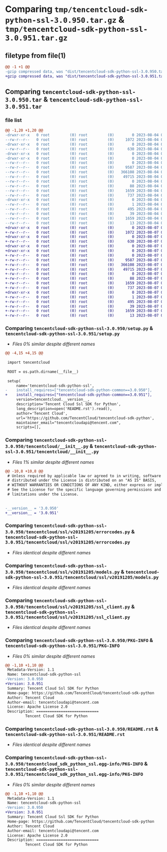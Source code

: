 # Comparing `tmp/tencentcloud-sdk-python-ssl-3.0.950.tar.gz` & `tmp/tencentcloud-sdk-python-ssl-3.0.951.tar.gz`

## filetype from file(1)

```diff
@@ -1 +1 @@
-gzip compressed data, was "dist/tencentcloud-sdk-python-ssl-3.0.950.tar", last modified: Fri Aug  4 00:33:51 2023, max compression
+gzip compressed data, was "dist/tencentcloud-sdk-python-ssl-3.0.951.tar", last modified: Mon Aug  7 00:33:34 2023, max compression
```

## Comparing `tencentcloud-sdk-python-ssl-3.0.950.tar` & `tencentcloud-sdk-python-ssl-3.0.951.tar`

### file list

```diff
@@ -1,20 +1,20 @@
-drwxr-xr-x   0 root         (0) root         (0)        0 2023-08-04 00:33:51.000000 tencentcloud-sdk-python-ssl-3.0.950/
--rw-r--r--   0 root         (0) root         (0)     1072 2023-08-04 00:33:51.000000 tencentcloud-sdk-python-ssl-3.0.950/setup.py
-drwxr-xr-x   0 root         (0) root         (0)        0 2023-08-04 00:33:51.000000 tencentcloud-sdk-python-ssl-3.0.950/tencentcloud/
--rw-r--r--   0 root         (0) root         (0)      630 2023-08-04 00:33:51.000000 tencentcloud-sdk-python-ssl-3.0.950/tencentcloud/__init__.py
-drwxr-xr-x   0 root         (0) root         (0)        0 2023-08-04 00:33:51.000000 tencentcloud-sdk-python-ssl-3.0.950/tencentcloud/ssl/
-drwxr-xr-x   0 root         (0) root         (0)        0 2023-08-04 00:33:51.000000 tencentcloud-sdk-python-ssl-3.0.950/tencentcloud/ssl/v20191205/
--rw-r--r--   0 root         (0) root         (0)        0 2023-08-04 00:33:51.000000 tencentcloud-sdk-python-ssl-3.0.950/tencentcloud/ssl/v20191205/__init__.py
--rw-r--r--   0 root         (0) root         (0)     9587 2023-08-04 00:33:51.000000 tencentcloud-sdk-python-ssl-3.0.950/tencentcloud/ssl/v20191205/errorcodes.py
--rw-r--r--   0 root         (0) root         (0)   366108 2023-08-04 00:33:51.000000 tencentcloud-sdk-python-ssl-3.0.950/tencentcloud/ssl/v20191205/models.py
--rw-r--r--   0 root         (0) root         (0)    49715 2023-08-04 00:33:51.000000 tencentcloud-sdk-python-ssl-3.0.950/tencentcloud/ssl/v20191205/ssl_client.py
--rw-r--r--   0 root         (0) root         (0)        0 2023-08-04 00:33:51.000000 tencentcloud-sdk-python-ssl-3.0.950/tencentcloud/ssl/__init__.py
--rw-r--r--   0 root         (0) root         (0)       88 2023-08-04 00:33:51.000000 tencentcloud-sdk-python-ssl-3.0.950/setup.cfg
--rw-r--r--   0 root         (0) root         (0)     1659 2023-08-04 00:33:51.000000 tencentcloud-sdk-python-ssl-3.0.950/PKG-INFO
--rw-r--r--   0 root         (0) root         (0)      737 2023-08-04 00:33:51.000000 tencentcloud-sdk-python-ssl-3.0.950/README.rst
-drwxr-xr-x   0 root         (0) root         (0)        0 2023-08-04 00:33:51.000000 tencentcloud-sdk-python-ssl-3.0.950/tencentcloud_sdk_python_ssl.egg-info/
--rw-r--r--   0 root         (0) root         (0)        1 2023-08-04 00:33:51.000000 tencentcloud-sdk-python-ssl-3.0.950/tencentcloud_sdk_python_ssl.egg-info/dependency_links.txt
--rw-r--r--   0 root         (0) root         (0)      495 2023-08-04 00:33:51.000000 tencentcloud-sdk-python-ssl-3.0.950/tencentcloud_sdk_python_ssl.egg-info/SOURCES.txt
--rw-r--r--   0 root         (0) root         (0)       39 2023-08-04 00:33:51.000000 tencentcloud-sdk-python-ssl-3.0.950/tencentcloud_sdk_python_ssl.egg-info/requires.txt
--rw-r--r--   0 root         (0) root         (0)     1659 2023-08-04 00:33:51.000000 tencentcloud-sdk-python-ssl-3.0.950/tencentcloud_sdk_python_ssl.egg-info/PKG-INFO
--rw-r--r--   0 root         (0) root         (0)       13 2023-08-04 00:33:51.000000 tencentcloud-sdk-python-ssl-3.0.950/tencentcloud_sdk_python_ssl.egg-info/top_level.txt
+drwxr-xr-x   0 root         (0) root         (0)        0 2023-08-07 00:33:34.000000 tencentcloud-sdk-python-ssl-3.0.951/
+-rw-r--r--   0 root         (0) root         (0)     1072 2023-08-07 00:33:34.000000 tencentcloud-sdk-python-ssl-3.0.951/setup.py
+drwxr-xr-x   0 root         (0) root         (0)        0 2023-08-07 00:33:34.000000 tencentcloud-sdk-python-ssl-3.0.951/tencentcloud/
+-rw-r--r--   0 root         (0) root         (0)      630 2023-08-07 00:33:34.000000 tencentcloud-sdk-python-ssl-3.0.951/tencentcloud/__init__.py
+drwxr-xr-x   0 root         (0) root         (0)        0 2023-08-07 00:33:34.000000 tencentcloud-sdk-python-ssl-3.0.951/tencentcloud/ssl/
+drwxr-xr-x   0 root         (0) root         (0)        0 2023-08-07 00:33:34.000000 tencentcloud-sdk-python-ssl-3.0.951/tencentcloud/ssl/v20191205/
+-rw-r--r--   0 root         (0) root         (0)        0 2023-08-07 00:33:34.000000 tencentcloud-sdk-python-ssl-3.0.951/tencentcloud/ssl/v20191205/__init__.py
+-rw-r--r--   0 root         (0) root         (0)     9587 2023-08-07 00:33:34.000000 tencentcloud-sdk-python-ssl-3.0.951/tencentcloud/ssl/v20191205/errorcodes.py
+-rw-r--r--   0 root         (0) root         (0)   366108 2023-08-07 00:33:34.000000 tencentcloud-sdk-python-ssl-3.0.951/tencentcloud/ssl/v20191205/models.py
+-rw-r--r--   0 root         (0) root         (0)    49715 2023-08-07 00:33:34.000000 tencentcloud-sdk-python-ssl-3.0.951/tencentcloud/ssl/v20191205/ssl_client.py
+-rw-r--r--   0 root         (0) root         (0)        0 2023-08-07 00:33:34.000000 tencentcloud-sdk-python-ssl-3.0.951/tencentcloud/ssl/__init__.py
+-rw-r--r--   0 root         (0) root         (0)       88 2023-08-07 00:33:34.000000 tencentcloud-sdk-python-ssl-3.0.951/setup.cfg
+-rw-r--r--   0 root         (0) root         (0)     1659 2023-08-07 00:33:34.000000 tencentcloud-sdk-python-ssl-3.0.951/PKG-INFO
+-rw-r--r--   0 root         (0) root         (0)      737 2023-08-07 00:33:34.000000 tencentcloud-sdk-python-ssl-3.0.951/README.rst
+drwxr-xr-x   0 root         (0) root         (0)        0 2023-08-07 00:33:34.000000 tencentcloud-sdk-python-ssl-3.0.951/tencentcloud_sdk_python_ssl.egg-info/
+-rw-r--r--   0 root         (0) root         (0)        1 2023-08-07 00:33:34.000000 tencentcloud-sdk-python-ssl-3.0.951/tencentcloud_sdk_python_ssl.egg-info/dependency_links.txt
+-rw-r--r--   0 root         (0) root         (0)      495 2023-08-07 00:33:34.000000 tencentcloud-sdk-python-ssl-3.0.951/tencentcloud_sdk_python_ssl.egg-info/SOURCES.txt
+-rw-r--r--   0 root         (0) root         (0)       39 2023-08-07 00:33:34.000000 tencentcloud-sdk-python-ssl-3.0.951/tencentcloud_sdk_python_ssl.egg-info/requires.txt
+-rw-r--r--   0 root         (0) root         (0)     1659 2023-08-07 00:33:34.000000 tencentcloud-sdk-python-ssl-3.0.951/tencentcloud_sdk_python_ssl.egg-info/PKG-INFO
+-rw-r--r--   0 root         (0) root         (0)       13 2023-08-07 00:33:34.000000 tencentcloud-sdk-python-ssl-3.0.951/tencentcloud_sdk_python_ssl.egg-info/top_level.txt
```

### Comparing `tencentcloud-sdk-python-ssl-3.0.950/setup.py` & `tencentcloud-sdk-python-ssl-3.0.951/setup.py`

 * *Files 0% similar despite different names*

```diff
@@ -4,15 +4,15 @@
 
 import tencentcloud
 
 ROOT = os.path.dirname(__file__)
 
 setup(
     name='tencentcloud-sdk-python-ssl',
-    install_requires=["tencentcloud-sdk-python-common==3.0.950"],
+    install_requires=["tencentcloud-sdk-python-common==3.0.951"],
     version=tencentcloud.__version__,
     description='Tencent Cloud Ssl SDK for Python',
     long_description=open('README.rst').read(),
     author='Tencent Cloud',
     url='https://github.com/TencentCloud/tencentcloud-sdk-python',
     maintainer_email="tencentcloudapi@tencent.com",
     scripts=[],
```

### Comparing `tencentcloud-sdk-python-ssl-3.0.950/tencentcloud/__init__.py` & `tencentcloud-sdk-python-ssl-3.0.951/tencentcloud/__init__.py`

 * *Files 1% similar despite different names*

```diff
@@ -10,8 +10,8 @@
 # Unless required by applicable law or agreed to in writing, software
 # distributed under the License is distributed on an "AS IS" BASIS,
 # WITHOUT WARRANTIES OR CONDITIONS OF ANY KIND, either express or implied.
 # See the License for the specific language governing permissions and
 # limitations under the License.
 
 
-__version__ = '3.0.950'
+__version__ = '3.0.951'
```

### Comparing `tencentcloud-sdk-python-ssl-3.0.950/tencentcloud/ssl/v20191205/errorcodes.py` & `tencentcloud-sdk-python-ssl-3.0.951/tencentcloud/ssl/v20191205/errorcodes.py`

 * *Files identical despite different names*

### Comparing `tencentcloud-sdk-python-ssl-3.0.950/tencentcloud/ssl/v20191205/models.py` & `tencentcloud-sdk-python-ssl-3.0.951/tencentcloud/ssl/v20191205/models.py`

 * *Files identical despite different names*

### Comparing `tencentcloud-sdk-python-ssl-3.0.950/tencentcloud/ssl/v20191205/ssl_client.py` & `tencentcloud-sdk-python-ssl-3.0.951/tencentcloud/ssl/v20191205/ssl_client.py`

 * *Files identical despite different names*

### Comparing `tencentcloud-sdk-python-ssl-3.0.950/PKG-INFO` & `tencentcloud-sdk-python-ssl-3.0.951/PKG-INFO`

 * *Files 0% similar despite different names*

```diff
@@ -1,10 +1,10 @@
 Metadata-Version: 1.1
 Name: tencentcloud-sdk-python-ssl
-Version: 3.0.950
+Version: 3.0.951
 Summary: Tencent Cloud Ssl SDK for Python
 Home-page: https://github.com/TencentCloud/tencentcloud-sdk-python
 Author: Tencent Cloud
 Author-email: tencentcloudapi@tencent.com
 License: Apache License 2.0
 Description: ============================
         Tencent Cloud SDK for Python
```

### Comparing `tencentcloud-sdk-python-ssl-3.0.950/README.rst` & `tencentcloud-sdk-python-ssl-3.0.951/README.rst`

 * *Files identical despite different names*

### Comparing `tencentcloud-sdk-python-ssl-3.0.950/tencentcloud_sdk_python_ssl.egg-info/PKG-INFO` & `tencentcloud-sdk-python-ssl-3.0.951/tencentcloud_sdk_python_ssl.egg-info/PKG-INFO`

 * *Files 0% similar despite different names*

```diff
@@ -1,10 +1,10 @@
 Metadata-Version: 1.1
 Name: tencentcloud-sdk-python-ssl
-Version: 3.0.950
+Version: 3.0.951
 Summary: Tencent Cloud Ssl SDK for Python
 Home-page: https://github.com/TencentCloud/tencentcloud-sdk-python
 Author: Tencent Cloud
 Author-email: tencentcloudapi@tencent.com
 License: Apache License 2.0
 Description: ============================
         Tencent Cloud SDK for Python
```

